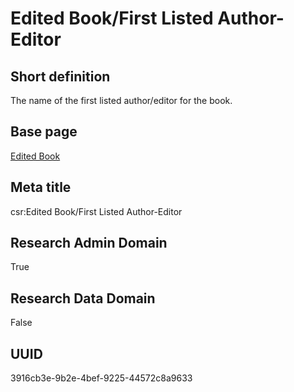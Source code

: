 # Edited Book/First Listed Author-Editor
## Short definition
The name of the first listed author/editor for the book.
## Base page
[Edited Book](../../Objects/Edited%20Book.md)
## Meta title
csr:Edited Book/First Listed Author-Editor
## Research Admin Domain
True
## Research Data Domain
False
## UUID
3916cb3e-9b2e-4bef-9225-44572c8a9633
